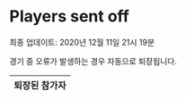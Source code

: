 # Players sent off
최종 업데이트: 2020년 12월 11일 21시 19분


경기 중 오류가 발생하는 경우 자동으로 퇴장됩니다.


| 퇴장된 참가자 |
|:---:|